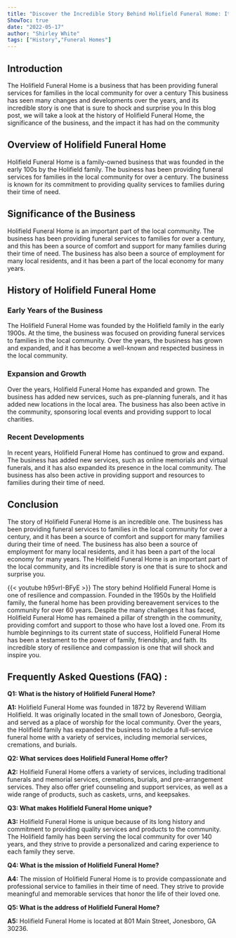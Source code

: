 ```yaml
---
title: "Discover the Incredible Story Behind Holifield Funeral Home: It Will Shock You!"
ShowToc: true 
date: "2022-05-17"
author: "Shirley White" 
tags: ["History","Funeral Homes"]
---
```

## Introduction

The Holifield Funeral Home is a business that has been providing funeral services for families in the local community for over a century This business has seen many changes and developments over the years, and its incredible story is one that is sure to shock and surprise you In this blog post, we will take a look at the history of Holifield Funeral Home, the significance of the business, and the impact it has had on the community

## Overview of Holifield Funeral Home

Holifield Funeral Home is a family-owned business that was founded in the early 100s by the Holifield family. The business has been providing funeral services for families in the local community for over a century. The business is known for its commitment to providing quality services to families during their time of need.

## Significance of the Business

Holifield Funeral Home is an important part of the local community. The business has been providing funeral services to families for over a century, and this has been a source of comfort and support for many families during their time of need. The business has also been a source of employment for many local residents, and it has been a part of the local economy for many years.

## History of Holifield Funeral Home

### Early Years of the Business

The Holifield Funeral Home was founded by the Holifield family in the early 1900s. At the time, the business was focused on providing funeral services to families in the local community. Over the years, the business has grown and expanded, and it has become a well-known and respected business in the local community.

### Expansion and Growth

Over the years, Holifield Funeral Home has expanded and grown. The business has added new services, such as pre-planning funerals, and it has added new locations in the local area. The business has also been active in the community, sponsoring local events and providing support to local charities.

### Recent Developments

In recent years, Holifield Funeral Home has continued to grow and expand. The business has added new services, such as online memorials and virtual funerals, and it has also expanded its presence in the local community. The business has also been active in providing support and resources to families during their time of need.

## Conclusion

The story of Holifield Funeral Home is an incredible one. The business has been providing funeral services to families in the local community for over a century, and it has been a source of comfort and support for many families during their time of need. The business has also been a source of employment for many local residents, and it has been a part of the local economy for many years. The Holifield Funeral Home is an important part of the local community, and its incredible story is one that is sure to shock and surprise you.

{{< youtube h95vrI-BFyE >}} 
The story behind Holifield Funeral Home is one of resilience and compassion. Founded in the 1950s by the Holifield family, the funeral home has been providing bereavement services to the community for over 60 years. Despite the many challenges it has faced, Holifield Funeral Home has remained a pillar of strength in the community, providing comfort and support to those who have lost a loved one. From its humble beginnings to its current state of success, Holifield Funeral Home has been a testament to the power of family, friendship, and faith. Its incredible story of resilience and compassion is one that will shock and inspire you.

## Frequently Asked Questions (FAQ) :
**Q1: What is the history of Holifield Funeral Home?**

**A1:** Holifield Funeral Home was founded in 1872 by Reverend William Holifield. It was originally located in the small town of Jonesboro, Georgia, and served as a place of worship for the local community. Over the years, the Holifield family has expanded the business to include a full-service funeral home with a variety of services, including memorial services, cremations, and burials.

**Q2: What services does Holifield Funeral Home offer?**

**A2:** Holifield Funeral Home offers a variety of services, including traditional funerals and memorial services, cremations, burials, and pre-arrangement services. They also offer grief counseling and support services, as well as a wide range of products, such as caskets, urns, and keepsakes.

**Q3: What makes Holifield Funeral Home unique?**

**A3:** Holifield Funeral Home is unique because of its long history and commitment to providing quality services and products to the community. The Holifield family has been serving the local community for over 140 years, and they strive to provide a personalized and caring experience to each family they serve.

**Q4: What is the mission of Holifield Funeral Home?**

**A4:** The mission of Holifield Funeral Home is to provide compassionate and professional service to families in their time of need. They strive to provide meaningful and memorable services that honor the life of their loved one.

**Q5: What is the address of Holifield Funeral Home?**

**A5:** Holifield Funeral Home is located at 801 Main Street, Jonesboro, GA 30236.



